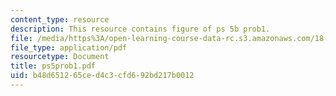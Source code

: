 ```yaml
---
content_type: resource
description: This resource contains figure of ps 5b prob1.
file: /media/https%3A/open-learning-course-data-rc.s3.amazonaws.com/18-01-single-variable-calculus-fall-2005/b48d651265ced4c3cfd692bd217b0012_ps5prob1.pdf
file_type: application/pdf
resourcetype: Document
title: ps5prob1.pdf
uid: b48d6512-65ce-d4c3-cfd6-92bd217b0012
---
```

